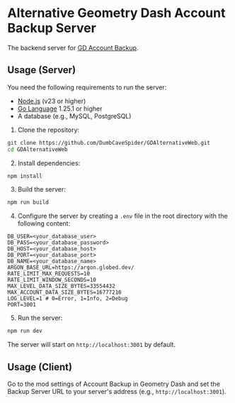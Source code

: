 # Alternative Geometry Dash Account Backup Server

The backend server for [GD Account Backup](https://github.com/DumbCaveSpider/GDAccountBackup).

## Usage (Server)
You need the following requirements to run the server:
- [Node.js](https://nodejs.org/) (v23 or higher)
- [Go Language](https://go.dev/) 1.25.1 or higher
- A database (e.g., MySQL, PostgreSQL)

1. Clone the repository:

```bash
git clone https://github.com/DumbCaveSpider/GDAlternativeWeb.git
cd GDAlternativeWeb
```

2. Install dependencies:

```bash
npm install
```

3. Build the server:

```bash
npm run build
```

4. Configure the server by creating a `.env` file in the root directory with the following content:

```env
DB_USER=<your_database_user>
DB_PASS=<your_database_password>
DB_HOST=<your_database_host>
DB_PORT=<your_database_port>
DB_NAME=<your_database_name>
ARGON_BASE_URL=https://argon.globed.dev/
RATE_LIMIT_MAX_REQUESTS=10
RATE_LIMIT_WINDOW_SECONDS=10
MAX_LEVEL_DATA_SIZE_BYTES=33554432
MAX_ACCOUNT_DATA_SIZE_BYTES=16777216
LOG_LEVEL=1 # 0=Error, 1=Info, 2=Debug
PORT=3001
```

5. Run the server:

```bash
npm run dev
```

The server will start on `http://localhost:3001` by default.

## Usage (Client)
Go to the mod settings of Account Backup in Geometry Dash and set the Backup Server URL to your server's address (e.g., `http://localhost:3001`).